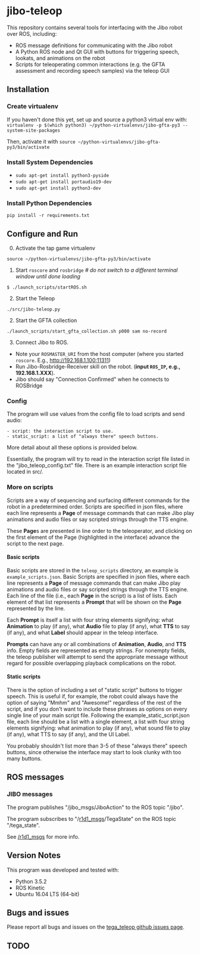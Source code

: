 # jibo-teleop

This repository contains several tools for interfacing with the Jibo robot over ROS, including:

- ROS message definitions for communicating with the Jibo robot
- A Python ROS node and Qt GUI with buttons for triggering speech, lookats, and animations on the robot
- Scripts for teleoperating common interactions (e.g. the GFTA assessment and recording speech samples) via the teleop GUI 

## Installation

### Create virtualenv

If you haven't done this yet, set up and source a python3 virtual env with:
`virtualenv -p $(which python3) ~/python-virtualenvs/jibo-gfta-py3 --system-site-packages`

Then, activate it with
`source ~/python-virtualenvs/jibo-gfta-py3/bin/activate`


### Install System Dependencies
- `sudo apt-get install python3-pyside`
- `sudo apt-get install portaudio19-dev`
- `sudo apt-get install python3-dev`

### Install Python Dependencies
`pip install -r requirements.txt`

## Configure and Run

0. Activate the tap game virtualenv
```bashrc
source ~/python-virtualenvs/jibo-gfta-py3/bin/activate
```
1. Start `roscore` and `rosbridge` *# do not switch to a different terminal window until done loading*
```bashrc
$ ./launch_scripts/startROS.sh 
```

2. Start the Teleop
```bashrc
./src/jibo-teleop.py
```

2. Start the GFTA collection
```bashrc
./launch_scripts/start_gfta_collection.sh p000 sam no-record
```

3. Connect Jibo to ROS.
  - Note your `ROSMASTER_URI` from the host computer (where you started `roscore`. E.g., http://192.168.1.100:11311)
  - Run Jibo-Rosbridge-Receiver skill on the robot. (**input `ROS_IP`, e.g., 192.168.1.XXX**). 
  - Jibo should say "Connection Confirmed" when he connects to ROSBridge


### Config

The program will use values from the config file to load scripts and send audio:

    - script: the interaction script to use.
    - static_script: a list of "always there" speech buttons.

More detail about all these options is provided below.

Essentially, the program will try to read in the interaction script file listed
in the "jibo\_teleop\_config.txt" file. There is an example interaction script
file located in src/.


### More on scripts

Scripts are a way of sequencing and surfacing different commands for the robot in a predetermined order. Scripts are specified in json files, where each line represents a **Page** of message commands that can make Jibo play animations and audio files or say scripted strings through the TTS engine. 

These **Page**s are presented in line order to the teleoperator, and clicking on the first element of the Page  (highlighted in the interface) advance the script to the next page.

#### Basic scripts

Basic scripts are stored in the `teleop_scripts` directory, an example is `example_scripts.json`. Basic Scripts are specified in json files, where each line represents a **Page** of message commands that can make Jibo play animations and audio files or say scripted strings through the TTS engine. Each line of the file (i.e., each **Page** in the script) is a list of lists. Each element of that list represents a **Prompt** that will be shown on the **Page** represented by the line.
 
 Each **Prompt** is itself a list with four string elements signifying: what **Animation** to play (if any), what **Audio** file to play (if any), what **TTS** to say (if any), and what **Label** should appear in the teleop interface.
 
 **Prompts** can have any or all combinations of **Animation**, **Audio**, and **TTS** info. Empty fields are represented as empty strings. For nonempty fields, the teleop publisher will attempt to send the appropriate message without regard for possible overlapping playback complications on the robot. 

#### Static scripts

There is the option of including a set of "static script" buttons to trigger
speech. This is useful if, for example, the robot could always have the option
of saying "Mmhm" and "Awesome!" regardless of the rest of the script, and if
you don't want to include these phrases as options on every single line of your
main script file. Following the example\_static\_script.json file, each line should be a list with a single element,
a list with four string elements signifying: what animation to play (if any), what sound file to play (if any), what TTS to say (if any), and the UI Label.

You probably shouldn't list more than 3-5 of these "always there" speech
buttons, since otherwise the interface may start to look clunky with too many
buttons.

## ROS messages

### JIBO messages

The program publishes "/jibo\_msgs/JiboAction" to the ROS topic "/jibo".

The program subscribes to
"/[r1d1\_msgs](https://github.com/mitmedialab/r1d1_msgs
"/r1d1_msgs")/TegaState" on the ROS topic "/tega\_state".

See [/r1d1\_msgs](https://github.com/mitmedialab/r1d1_msgs "/r1d1_msgs") for
more info.


## Version Notes

This program was developed and tested with:

- Python 3.5.2
- ROS Kinetic
- Ubuntu 16.04 LTS (64-bit)

## Bugs and issues

Please report all bugs and issues on the [tega\_teleop github issues
page](https://github.com/mitmedialab/tega_teleop/issues).

## TODO

